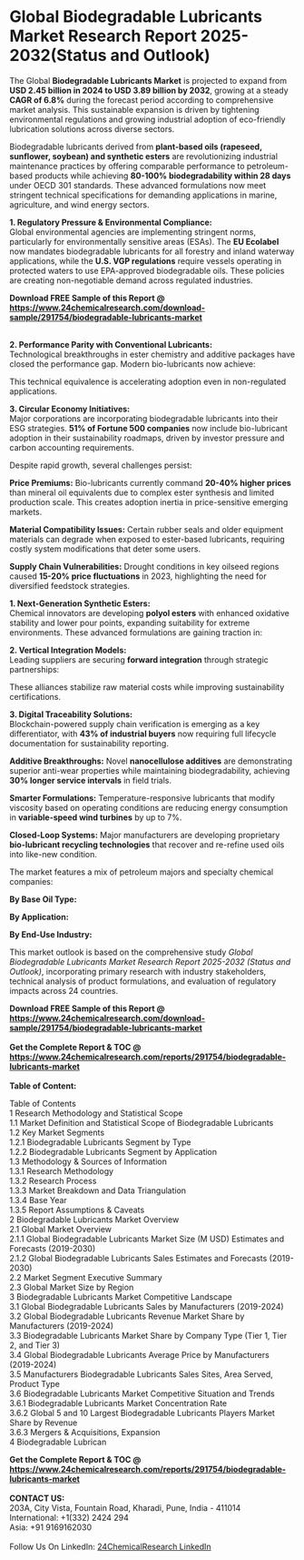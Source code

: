 <h1>Global Biodegradable Lubricants Market Research Report 2025-2032(Status and Outlook)</h1><p>The Global <strong>Biodegradable Lubricants Market</strong> is projected to expand from <strong>USD 2.45 billion in 2024 to USD 3.89 billion by 2032</strong>, growing at a steady <strong>CAGR of 6.8%</strong> during the forecast period according to comprehensive market analysis. This sustainable expansion is driven by tightening environmental regulations and growing industrial adoption of eco-friendly lubrication solutions across diverse sectors.</p><p>Biodegradable lubricants derived from <strong>plant-based oils (rapeseed, sunflower, soybean) and synthetic esters</strong> are revolutionizing industrial maintenance practices by offering comparable performance to petroleum-based products while achieving <strong>80-100% biodegradability within 28 days</strong> under OECD 301 standards. These advanced formulations now meet stringent technical specifications for demanding applications in marine, agriculture, and wind energy sectors.</p><p><strong>1. Regulatory Pressure &amp; Environmental Compliance:</strong><br>
Global environmental agencies are implementing stringent norms, particularly for environmentally sensitive areas (ESAs). The <strong>EU Ecolabel</strong> now mandates biodegradable lubricants for all forestry and inland waterway applications, while the <strong>U.S. VGP regulations</strong> require vessels operating in protected waters to use EPA-approved biodegradable oils. These policies are creating non-negotiable demand across regulated industries.</p><div><b>Download FREE Sample of this Report @ 
            <a href="https://www.24chemicalresearch.com/download-sample/291754/biodegradable-lubricants-market">
            https://www.24chemicalresearch.com/download-sample/291754/biodegradable-lubricants-market</a></b></div><br><p><strong>2. Performance Parity with Conventional Lubricants:</strong><br>
Technological breakthroughs in ester chemistry and additive packages have closed the performance gap. Modern bio-lubricants now achieve:</p><p>This technical equivalence is accelerating adoption even in non-regulated applications.</p><p><strong>3. Circular Economy Initiatives:</strong><br>
Major corporations are incorporating biodegradable lubricants into their ESG strategies. <strong>51% of Fortune 500 companies</strong> now include bio-lubricant adoption in their sustainability roadmaps, driven by investor pressure and carbon accounting requirements.</p><p>Despite rapid growth, several challenges persist:</p><p><strong>Price Premiums:</strong> Bio-lubricants currently command <strong>20-40% higher prices</strong> than mineral oil equivalents due to complex ester synthesis and limited production scale. This creates adoption inertia in price-sensitive emerging markets.</p><p><strong>Material Compatibility Issues:</strong> Certain rubber seals and older equipment materials can degrade when exposed to ester-based lubricants, requiring costly system modifications that deter some users.</p><p><strong>Supply Chain Vulnerabilities:</strong> Drought conditions in key oilseed regions caused <strong>15-20% price fluctuations</strong> in 2023, highlighting the need for diversified feedstock strategies.</p><p><strong>1. Next-Generation Synthetic Esters:</strong><br>
Chemical innovators are developing <strong>polyol esters</strong> with enhanced oxidative stability and lower pour points, expanding suitability for extreme environments. These advanced formulations are gaining traction in:</p><p><strong>2. Vertical Integration Models:</strong><br>
Leading suppliers are securing <strong>forward integration</strong> through strategic partnerships:</p><p>These alliances stabilize raw material costs while improving sustainability certifications.</p><p><strong>3. Digital Traceability Solutions:</strong><br>
Blockchain-powered supply chain verification is emerging as a key differentiator, with <strong>43% of industrial buyers</strong> now requiring full lifecycle documentation for sustainability reporting.</p><p><strong>Additive Breakthroughs:</strong> Novel <strong>nanocellulose additives</strong> are demonstrating superior anti-wear properties while maintaining biodegradability, achieving <strong>30% longer service intervals</strong> in field trials.</p><p><strong>Smarter Formulations:</strong> Temperature-responsive lubricants that modify viscosity based on operating conditions are reducing energy consumption in <strong>variable-speed wind turbines</strong> by up to 7%.</p><p><strong>Closed-Loop Systems:</strong> Major manufacturers are developing proprietary <strong>bio-lubricant recycling technologies</strong> that recover and re-refine used oils into like-new condition.</p><p>The market features a mix of petroleum majors and specialty chemical companies:</p><p><strong>By Base Oil Type:</strong></p><p><strong>By Application:</strong></p><p><strong>By End-Use Industry:</strong></p><p>This market outlook is based on the comprehensive study <em>Global Biodegradable Lubricants Market Research Report 2025-2032 (Status and Outlook)</em>, incorporating primary research with industry stakeholders, technical analysis of product formulations, and evaluation of regulatory impacts across 24 countries.</p><div><b>Download FREE Sample of this Report @ 
            <a href="https://www.24chemicalresearch.com/download-sample/291754/biodegradable-lubricants-market">
            https://www.24chemicalresearch.com/download-sample/291754/biodegradable-lubricants-market</a></b></div><br><div><b>Get the Complete Report & TOC @ 
            <a href="https://www.24chemicalresearch.com/reports/291754/biodegradable-lubricants-market">
            https://www.24chemicalresearch.com/reports/291754/biodegradable-lubricants-market</a></b></div><br>
            <b>Table of Content:</b><p>Table of Contents<br />
1 Research Methodology and Statistical Scope<br />
1.1 Market Definition and Statistical Scope of Biodegradable Lubricants<br />
1.2 Key Market Segments<br />
1.2.1 Biodegradable Lubricants Segment by Type<br />
1.2.2 Biodegradable Lubricants Segment by Application<br />
1.3 Methodology & Sources of Information<br />
1.3.1 Research Methodology<br />
1.3.2 Research Process<br />
1.3.3 Market Breakdown and Data Triangulation<br />
1.3.4 Base Year<br />
1.3.5 Report Assumptions & Caveats<br />
2 Biodegradable Lubricants Market Overview<br />
2.1 Global Market Overview<br />
2.1.1 Global Biodegradable Lubricants Market Size (M USD) Estimates and Forecasts (2019-2030)<br />
2.1.2 Global Biodegradable Lubricants Sales Estimates and Forecasts (2019-2030)<br />
2.2 Market Segment Executive Summary<br />
2.3 Global Market Size by Region<br />
3 Biodegradable Lubricants Market Competitive Landscape<br />
3.1 Global Biodegradable Lubricants Sales by Manufacturers (2019-2024)<br />
3.2 Global Biodegradable Lubricants Revenue Market Share by Manufacturers (2019-2024)<br />
3.3 Biodegradable Lubricants Market Share by Company Type (Tier 1, Tier 2, and Tier 3)<br />
3.4 Global Biodegradable Lubricants Average Price by Manufacturers (2019-2024)<br />
3.5 Manufacturers Biodegradable Lubricants Sales Sites, Area Served, Product Type<br />
3.6 Biodegradable Lubricants Market Competitive Situation and Trends<br />
3.6.1 Biodegradable Lubricants Market Concentration Rate<br />
3.6.2 Global 5 and 10 Largest Biodegradable Lubricants Players Market Share by Revenue<br />
3.6.3 Mergers & Acquisitions, Expansion<br />
4 Biodegradable Lubrican</p><div><b>Get the Complete Report & TOC @ 
            <a href="https://www.24chemicalresearch.com/reports/291754/biodegradable-lubricants-market">
            https://www.24chemicalresearch.com/reports/291754/biodegradable-lubricants-market</a></b></div><br><b>CONTACT US:</b><br>
            203A, City Vista, Fountain Road, Kharadi, Pune, India - 411014<br>
            International: +1(332) 2424 294<br>
            Asia: +91 9169162030 <br><br>
            Follow Us On LinkedIn: <a href="https://www.linkedin.com/company/24chemicalresearch/">24ChemicalResearch LinkedIn</a>